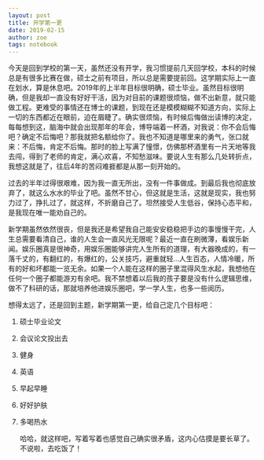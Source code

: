 ```yaml
---
layout: post
title: 开学第一更
date: 2019-02-15
author: zoe
tags: notebook
---
```


今天是回到学校的第一天，虽然还没有开学，我习惯提前几天回学校，本科的时候总是有很多比赛在做，硕士之前有项目，所以总是需要提前回。这学期实际上一直在划水，算是休息吧。2019年的上半年目标很明确，硕士毕业。虽然目标很明确，但是我却一直没有好好干活，因为对目前的课题很烦恼，做不出新意，就只能做工程。更难受的事情还在博士的课题，到现在还是模模糊糊不知道方向，实际上一切的东西都近在眼前，迫在眉睫了。确实很烦恼，有时候后悔做出读博的决定，每每想到这，脑海中就会出现那年的年会，博导端着一杯酒，对我说：你不会后悔吧？确定不后悔吧？那我就把名额给你了。我也不知道是哪里来的勇气，张口就来：不后悔，肯定不后悔。那时的脸上写满了憧憬，仿佛那杯酒里有一片天地等我去闯，得到了老师的肯定，满心欢喜，不知愁滋味。要说人生有那么几处转折点，我想这就是了，往后4年的苦闷难捱都是从那一刻开始的。

过去的半年过得很艰难，因为我一直无所出，没有一件事做成。到最后我也彻底放弃了，就这么水水的毕业了吧。虽然不甘心，但这就是生活，这就是现实，我也努力过了，挣扎过了，就这样，不折磨自己了。坦然接受人生低谷，保持心态平和，是我现在唯一能劝自己的。

新学期虽然依然很丧，但是我还是希望我自己能安安稳稳把手边的事慢慢干完，人生总需要看清自己，谁的人生会一直风光无限呢？最近一直在刷微薄，看娱乐新闻。娱乐圈真是很神奇，用娱乐圈能够讲完人生所有的道理，有大器晚成的，有一落千丈的，有翻红的，有爆红的，公关技巧，避重就轻...人生百态，人情冷暖，所有的好和坏都能一览无余。如果一个人能在这样的圈子里混得风生水起，我想他在任何一个圈子都能游刃有余吧。我不禁想着以后我的孩子要是没有什么逻辑思维，做不了科研的话，那就培养他进娱乐圈吧，学一学人生，也多一些阅历。

想得太远了，还是回到主题，新学期第一更，给自己定几个目标吧：

1. 硕士毕业论文

2. 会议论文投出去

3. 健身

4. 英语

5. 早起早睡 

6. 好好护肤

7. 多喝热水

   哈哈，就这样吧，写着写着也感觉自己确实很矛盾，这内心估摸是要长草了。不说啦，去吃饭了！
